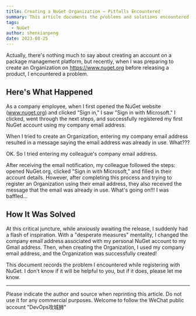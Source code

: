 ```yaml
---
title: Creating a NuGet Organization — Pitfalls Encountered
summary: This article documents the problems and solutions encountered when creating a NuGet Organization, especially regarding the use of corporate email addresses.
tags:
  - NuGet
author: shenxianpeng
date: 2023-08-25
---
```


Actually, there's nothing much to say about creating an account on a package management platform, but recently, when I was preparing to create an Organization on https://www.nuget.org before releasing a product, I encountered a problem.

## Here's What Happened

As a company employee, when I first opened the NuGet website (www.nuget.org) and clicked "Sign in," I saw "Sign in with Microsoft."  I clicked, went through the next steps, and successfully registered my first NuGet account using my company email address.

When I tried to create an Organization, entering my company email address resulted in a message saying the email address was already in use. What???

OK. So I tried entering my colleague's company email address.

After receiving the email notification, my colleague followed the steps: opened NuGet.org, clicked "Sign in with Microsoft," and filled in their account details.  However, after completing this process and trying to register an Organization using their email address, they also received the message that the email was already in use.  What's going on!!!  I was baffled...


## How It Was Solved

At this critical juncture, while anxiously awaiting the release, I suddenly had a flash of inspiration.  With a "desperate measures" mentality, I changed the company email address associated with my personal NuGet account to my Gmail address. Then, when creating the Organization, I used my company email address, and the Organization was successfully created!

This document records the problem I encountered while registering with NuGet. I don't know if it will be helpful to you, but if it does, please let me know.

---

Please indicate the author and source when reprinting this article. Do not use it for any commercial purposes.  Welcome to follow the WeChat public account "DevOps攻城狮"
